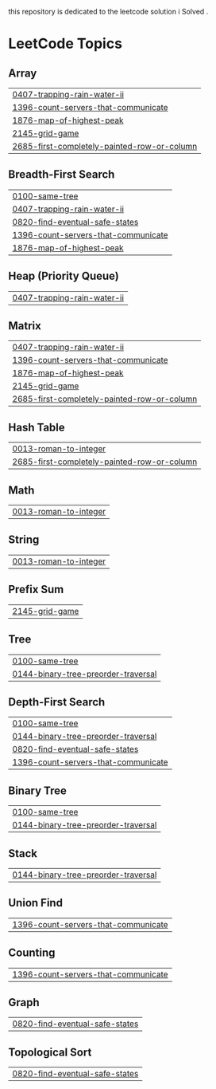 this repository is dedicated to the leetcode solution i Solved .

<!---LeetCode Topics Start-->
# LeetCode Topics
## Array
|  |
| ------- |
| [0407-trapping-rain-water-ii](https://github.com/MubarekAdem/LeetCodeSolutions/tree/master/0407-trapping-rain-water-ii) |
| [1396-count-servers-that-communicate](https://github.com/MubarekAdem/LeetCodeSolutions/tree/master/1396-count-servers-that-communicate) |
| [1876-map-of-highest-peak](https://github.com/MubarekAdem/LeetCodeSolutions/tree/master/1876-map-of-highest-peak) |
| [2145-grid-game](https://github.com/MubarekAdem/LeetCodeSolutions/tree/master/2145-grid-game) |
| [2685-first-completely-painted-row-or-column](https://github.com/MubarekAdem/LeetCodeSolutions/tree/master/2685-first-completely-painted-row-or-column) |
## Breadth-First Search
|  |
| ------- |
| [0100-same-tree](https://github.com/MubarekAdem/LeetCodeSolutions/tree/master/0100-same-tree) |
| [0407-trapping-rain-water-ii](https://github.com/MubarekAdem/LeetCodeSolutions/tree/master/0407-trapping-rain-water-ii) |
| [0820-find-eventual-safe-states](https://github.com/MubarekAdem/LeetCodeSolutions/tree/master/0820-find-eventual-safe-states) |
| [1396-count-servers-that-communicate](https://github.com/MubarekAdem/LeetCodeSolutions/tree/master/1396-count-servers-that-communicate) |
| [1876-map-of-highest-peak](https://github.com/MubarekAdem/LeetCodeSolutions/tree/master/1876-map-of-highest-peak) |
## Heap (Priority Queue)
|  |
| ------- |
| [0407-trapping-rain-water-ii](https://github.com/MubarekAdem/LeetCodeSolutions/tree/master/0407-trapping-rain-water-ii) |
## Matrix
|  |
| ------- |
| [0407-trapping-rain-water-ii](https://github.com/MubarekAdem/LeetCodeSolutions/tree/master/0407-trapping-rain-water-ii) |
| [1396-count-servers-that-communicate](https://github.com/MubarekAdem/LeetCodeSolutions/tree/master/1396-count-servers-that-communicate) |
| [1876-map-of-highest-peak](https://github.com/MubarekAdem/LeetCodeSolutions/tree/master/1876-map-of-highest-peak) |
| [2145-grid-game](https://github.com/MubarekAdem/LeetCodeSolutions/tree/master/2145-grid-game) |
| [2685-first-completely-painted-row-or-column](https://github.com/MubarekAdem/LeetCodeSolutions/tree/master/2685-first-completely-painted-row-or-column) |
## Hash Table
|  |
| ------- |
| [0013-roman-to-integer](https://github.com/MubarekAdem/LeetCodeSolutions/tree/master/0013-roman-to-integer) |
| [2685-first-completely-painted-row-or-column](https://github.com/MubarekAdem/LeetCodeSolutions/tree/master/2685-first-completely-painted-row-or-column) |
## Math
|  |
| ------- |
| [0013-roman-to-integer](https://github.com/MubarekAdem/LeetCodeSolutions/tree/master/0013-roman-to-integer) |
## String
|  |
| ------- |
| [0013-roman-to-integer](https://github.com/MubarekAdem/LeetCodeSolutions/tree/master/0013-roman-to-integer) |
## Prefix Sum
|  |
| ------- |
| [2145-grid-game](https://github.com/MubarekAdem/LeetCodeSolutions/tree/master/2145-grid-game) |
## Tree
|  |
| ------- |
| [0100-same-tree](https://github.com/MubarekAdem/LeetCodeSolutions/tree/master/0100-same-tree) |
| [0144-binary-tree-preorder-traversal](https://github.com/MubarekAdem/LeetCodeSolutions/tree/master/0144-binary-tree-preorder-traversal) |
## Depth-First Search
|  |
| ------- |
| [0100-same-tree](https://github.com/MubarekAdem/LeetCodeSolutions/tree/master/0100-same-tree) |
| [0144-binary-tree-preorder-traversal](https://github.com/MubarekAdem/LeetCodeSolutions/tree/master/0144-binary-tree-preorder-traversal) |
| [0820-find-eventual-safe-states](https://github.com/MubarekAdem/LeetCodeSolutions/tree/master/0820-find-eventual-safe-states) |
| [1396-count-servers-that-communicate](https://github.com/MubarekAdem/LeetCodeSolutions/tree/master/1396-count-servers-that-communicate) |
## Binary Tree
|  |
| ------- |
| [0100-same-tree](https://github.com/MubarekAdem/LeetCodeSolutions/tree/master/0100-same-tree) |
| [0144-binary-tree-preorder-traversal](https://github.com/MubarekAdem/LeetCodeSolutions/tree/master/0144-binary-tree-preorder-traversal) |
## Stack
|  |
| ------- |
| [0144-binary-tree-preorder-traversal](https://github.com/MubarekAdem/LeetCodeSolutions/tree/master/0144-binary-tree-preorder-traversal) |
## Union Find
|  |
| ------- |
| [1396-count-servers-that-communicate](https://github.com/MubarekAdem/LeetCodeSolutions/tree/master/1396-count-servers-that-communicate) |
## Counting
|  |
| ------- |
| [1396-count-servers-that-communicate](https://github.com/MubarekAdem/LeetCodeSolutions/tree/master/1396-count-servers-that-communicate) |
## Graph
|  |
| ------- |
| [0820-find-eventual-safe-states](https://github.com/MubarekAdem/LeetCodeSolutions/tree/master/0820-find-eventual-safe-states) |
## Topological Sort
|  |
| ------- |
| [0820-find-eventual-safe-states](https://github.com/MubarekAdem/LeetCodeSolutions/tree/master/0820-find-eventual-safe-states) |
<!---LeetCode Topics End-->